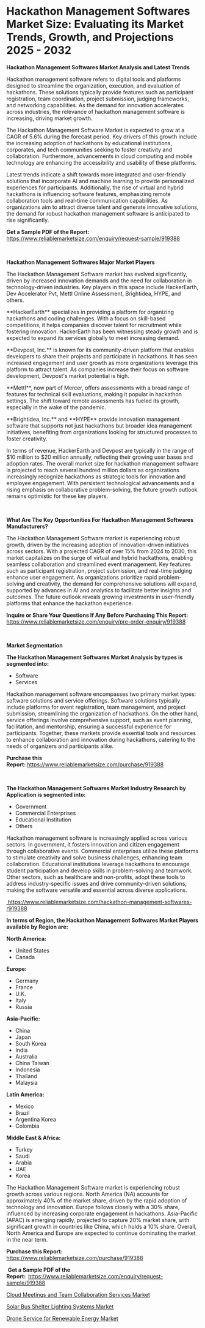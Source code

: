 <p><h1>Hackathon Management Softwares Market Size: Evaluating its Market Trends, Growth, and Projections 2025 - 2032</h1></p><p><strong>Hackathon Management Softwares Market Analysis and Latest Trends</strong></p>
<p><p>Hackathon management software refers to digital tools and platforms designed to streamline the organization, execution, and evaluation of hackathons. These solutions typically provide features such as participant registration, team coordination, project submission, judging frameworks, and networking capabilities. As the demand for innovation accelerates across industries, the relevance of hackathon management software is increasing, driving market growth.</p><p>The Hackathon Management Software Market is expected to grow at a CAGR of 5.6% during the forecast period. Key drivers of this growth include the increasing adoption of hackathons by educational institutions, corporates, and tech communities seeking to foster creativity and collaboration. Furthermore, advancements in cloud computing and mobile technology are enhancing the accessibility and usability of these platforms.</p><p>Latest trends indicate a shift towards more integrated and user-friendly solutions that incorporate AI and machine learning to provide personalized experiences for participants. Additionally, the rise of virtual and hybrid hackathons is influencing software features, emphasizing remote collaboration tools and real-time communication capabilities. As organizations aim to attract diverse talent and generate innovative solutions, the demand for robust hackathon management software is anticipated to rise significantly.</p></p>
<p><strong>Get a Sample PDF of the Report:&nbsp;</strong> <a href="https://www.reliablemarketsize.com/enquiry/request-sample/919388?utm_campaign=2038&utm_medium=2&utm_source=Github&utm_content=ia&utm_term=07032025&utm_id=hackathon-management-softwares">https://www.reliablemarketsize.com/enquiry/request-sample/919388</a></p>
<p>&nbsp;</p>
<p><strong>Hackathon Management Softwares Major Market Players</strong></p>
<p><p>The Hackathon Management Software market has evolved significantly, driven by increased innovation demands and the need for collaboration in technology-driven industries. Key players in this space include HackerEarth, Dev Accelerator Pvt, Mettl Online Assessment, Brightidea, HYPE, and others. </p><p>**HackerEarth** specializes in providing a platform for organizing hackathons and coding challenges. With a focus on skill-based competitions, it helps companies discover talent for recruitment while fostering innovation. HackerEarth has been witnessing steady growth and is expected to expand its services globally to meet increasing demand.</p><p>**Devpost, Inc.** is known for its community-driven platform that enables developers to share their projects and participate in hackathons. It has seen increased engagement and user growth as more organizations leverage this platform to attract talent. As companies increase their focus on software development, Devpost's market potential is high.</p><p>**Mettl**, now part of Mercer, offers assessments with a broad range of features for technical skill evaluations, making it popular in hackathon settings. The shift toward remote assessments has fueled its growth, especially in the wake of the pandemic.</p><p>**Brightidea, Inc.** and **HYPE** provide innovation management software that supports not just hackathons but broader idea management initiatives, benefiting from organizations looking for structured processes to foster creativity.</p><p>In terms of revenue, HackerEarth and Devpost are typically in the range of $10 million to $20 million annually, reflecting their growing user bases and adoption rates. The overall market size for hackathon management software is projected to reach several hundred million dollars as organizations increasingly recognize hackathons as strategic tools for innovation and employee engagement. With persistent technological advancements and a rising emphasis on collaborative problem-solving, the future growth outlook remains optimistic for these key players.</p></p>
<p>&nbsp;</p>
<p><strong>What Are The Key Opportunities For Hackathon Management Softwares Manufacturers?</strong></p>
<p><p>The Hackathon Management Software market is experiencing robust growth, driven by the increasing adoption of innovation-driven initiatives across sectors. With a projected CAGR of over 15% from 2024 to 2030, this market capitalizes on the surge of virtual and hybrid hackathons, enabling seamless collaboration and streamlined event management. Key features such as participant registration, project submission, and real-time judging enhance user engagement. As organizations prioritize rapid problem-solving and creativity, the demand for comprehensive solutions will expand, supported by advances in AI and analytics to facilitate better insights and outcomes. The future outlook reveals growing investments in user-friendly platforms that enhance the hackathon experience.</p></p>
<p><strong>Inquire or Share Your Questions If Any Before Purchasing This Report:</strong> <a href="https://www.reliablemarketsize.com/enquiry/pre-order-enquiry/919388?utm_campaign=2038&utm_medium=2&utm_source=Github&utm_content=ia&utm_term=07032025&utm_id=hackathon-management-softwares">https://www.reliablemarketsize.com/enquiry/pre-order-enquiry/919388</a></p>
<p>&nbsp;</p>
<p><strong>Market Segmentation</strong></p>
<p><strong>The Hackathon Management Softwares Market Analysis by types is segmented into:</strong></p>
<p><ul><li>Software</li><li>Services</li></ul></p>
<p><p>Hackathon management software encompasses two primary market types: software solutions and service offerings. Software solutions typically include platforms for event registration, team management, and project submission, streamlining the organization of hackathons. On the other hand, service offerings involve comprehensive support, such as event planning, facilitation, and mentorship, ensuring a successful experience for participants. Together, these markets provide essential tools and resources to enhance collaboration and innovation during hackathons, catering to the needs of organizers and participants alike.</p></p>
<p><strong>Purchase this Report:&nbsp;</strong><a href="https://www.reliablemarketsize.com/purchase/919388?utm_campaign=2038&utm_medium=2&utm_source=Github&utm_content=ia&utm_term=07032025&utm_id=hackathon-management-softwares">https://www.reliablemarketsize.com/purchase/919388</a></p>
<p>&nbsp;</p>
<p><strong>The Hackathon Management Softwares Market Industry Research by Application is segmented into:</strong></p>
<p><ul><li>Government</li><li>Commercial Enterprises</li><li>Educational Institution</li><li>Others</li></ul></p>
<p><p>Hackathon management software is increasingly applied across various sectors. In government, it fosters innovation and citizen engagement through collaborative events. Commercial enterprises utilize these platforms to stimulate creativity and solve business challenges, enhancing team collaboration. Educational institutions leverage hackathons to encourage student participation and develop skills in problem-solving and teamwork. Other sectors, such as healthcare and non-profits, adopt these tools to address industry-specific issues and drive community-driven solutions, making the software versatile and essential across diverse applications.</p></p>
<p><a href="https://www.reliablemarketsize.com/hackathon-management-softwares-r919388?utm_campaign=2038&utm_medium=2&utm_source=Github&utm_content=ia&utm_term=07032025&utm_id=hackathon-management-softwares">&nbsp;https://www.reliablemarketsize.com/hackathon-management-softwares-r919388</a></p>
<p><strong>In terms of Region, the Hackathon Management Softwares Market Players available by Region are:</strong></p>
<p>
    <p> <strong> North America: </strong>
        <ul>
            <li>United States</li>
            <li>Canada</li>
        </ul>
        </p> 
    <p> <strong> Europe: </strong>
        <ul>
            <li>Germany</li>
            <li>France</li>
            <li>U.K.</li>
            <li>Italy</li>
            <li>Russia</li>
        </ul>
        </p> 
    <p> <strong> Asia-Pacific: </strong>
        <ul>
            <li>China</li>
            <li>Japan</li>
            <li>South Korea</li>
            <li>India</li>
            <li>Australia</li>
            <li>China Taiwan</li>
            <li>Indonesia</li>
            <li>Thailand</li>
            <li>Malaysia</li>
        </ul>
        </p> 
    <p> <strong> Latin America: </strong>
        <ul>
            <li>Mexico</li>
            <li>Brazil</li>
            <li>Argentina Korea</li>
            <li>Colombia</li>
        </ul>
        </p> 
    <p> <strong> Middle East & Africa: </strong>
        <ul>
            <li>Turkey</li>
            <li>Saudi</li>
            <li>Arabia</li>
            <li>UAE</li>
            <li>Korea</li>
        </ul>
    </p>
    </p>
<p><p>The Hackathon Management Software market is experiencing robust growth across various regions. North America (NA) accounts for approximately 40% of the market share, driven by the rapid adoption of technology and innovation. Europe follows closely with a 30% share, influenced by increasing corporate engagement in hackathons. Asia-Pacific (APAC) is emerging rapidly, projected to capture 20% market share, with significant growth in countries like China, which holds a 10% share. Overall, North America and Europe are expected to continue dominating the market in the near term.</p></p>
<p><strong>Purchase this Report: </strong><a href="https://www.reliablemarketsize.com/purchase/919388?utm_campaign=2038&utm_medium=2&utm_source=Github&utm_content=ia&utm_term=07032025&utm_id=hackathon-management-softwares">https://www.reliablemarketsize.com/purchase/919388</a></p>
<p>&nbsp;<strong>Get a Sample PDF of the Report:&nbsp;&nbsp;</strong><a href="https://www.reliablemarketsize.com/enquiry/request-sample/919388?utm_campaign=2038&utm_medium=2&utm_source=Github&utm_content=ia&utm_term=07032025&utm_id=hackathon-management-softwares">https://www.reliablemarketsize.com/enquiry/request-sample/919388</a></p>
<p><strong></strong></p>
<p><p><a href="https://github.com/awwqamet/Market-Research-Report-List-1/blob/main/cloud-meetings-and-team-collaboration-services-market.md?utm_campaign=2038&utm_medium=2&utm_source=Github&utm_content=ia&utm_term=07032025&utm_id=hackathon-management-softwares">Cloud Meetings and Team Collaboration Services Market</a></p><p><a href="https://github.com/chillwervenu/Market-Research-Report-List-1/blob/main/solar-bus-shelter-lighting-systems-market.md?utm_campaign=2038&utm_medium=2&utm_source=Github&utm_content=ia&utm_term=07032025&utm_id=hackathon-management-softwares">Solar Bus Shelter Lighting Systems Market</a></p><p><a href="https://github.com/marcayaminig/Market-Research-Report-List-1/blob/main/drone-service-for-renewable-energy-market.md?utm_campaign=2038&utm_medium=2&utm_source=Github&utm_content=ia&utm_term=07032025&utm_id=hackathon-management-softwares">Drone Service for Renewable Energy Market</a></p></p>